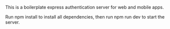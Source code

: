 This is a boilerplate express authentication server for web and mobile apps.

Run npm install to install all dependencies, then run npm run dev to start the server.
